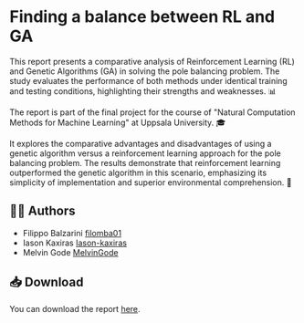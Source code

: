# Finding a balance between RL and GA
This report presents a comparative analysis of Reinforcement Learning (RL) and Genetic Algorithms (GA) in solving the pole balancing problem. The study evaluates the performance of both methods under identical training and testing conditions, highlighting their strengths and weaknesses. 📊

The report is part of the final project for the course of "Natural Computation Methods for Machine Learning" at Uppsala University. 🎓

It explores the comparative advantages and disadvantages of using a genetic algorithm versus a reinforcement learning approach for the pole balancing problem. The results demonstrate that reinforcement learning outperformed the genetic algorithm in this scenario, emphasizing its simplicity of implementation and superior environmental comprehension. 🌟

## 👨‍💻 Authors
- Filippo Balzarini [filomba01](https://github.com/filomba01) 
- Iason Kaxiras [Iason-kaxiras](https://github.com/Iason-kaxiras) 
- Melvin Gode [MelvinGode](https://github.com/MelvinGode) 

## 📥 Download
You can download the report [here](https://github.com/filomba01/RL_GA_Analysis/blob/main/report/latex/main.pdf). 
